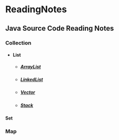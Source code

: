 # ReadingNotes
## Java Source Code Reading Notes
### Collection
* #### List
  * ##### [ArrayList](https://github.com/ffirewy/ReadingNotes/blob/master/java/sourceCode/ArrayList.md)
  * ##### [LinkedList](https://github.com/ffirewy/ReadingNotes/blob/master/java/sourceCode/LinkedList.md)
  * ##### [Vector](https://github.com/ffirewy/ReadingNotes/blob/master/java/sourceCode/Vector.md)
  * ##### [Stack](https://github.com/ffirewy/ReadingNotes/blob/master/java/sourceCode/Stack.md)
#### Set
### Map

